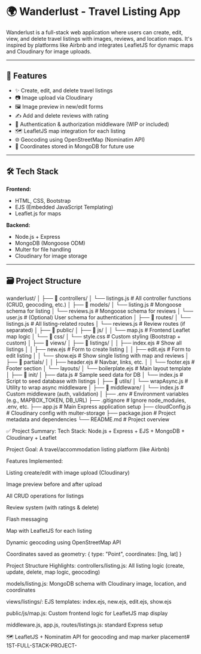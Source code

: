


# 🌍 Wanderlust - Travel Listing App

Wanderlust is a full-stack web application where users can create, edit, view, and delete travel listings with images, reviews, and location maps. It's inspired by platforms like Airbnb and integrates LeafletJS for dynamic maps and Cloudinary for image uploads.

---

## 🚀 Features

- ✨ Create, edit, and delete travel listings
- 📷 Image upload via Cloudinary
- 🖼️ Image preview in new/edit forms
- ✍️ Add and delete reviews with rating
- 🔐 Authentication & authorization middleware (WIP or included)
- 🗺️ LeafletJS map integration for each listing
- 🌐 Geocoding using OpenStreetMap (Nominatim API)
- 📍 Coordinates stored in MongoDB for future use

---

## 🛠️ Tech Stack

**Frontend:**
- HTML, CSS, Bootstrap
- EJS (Embedded JavaScript Templating)
- Leaflet.js for maps

**Backend:**
- Node.js + Express
- MongoDB (Mongoose ODM)
- Multer for file handling
- Cloudinary for image storage

---

## 🗃️ Project Structure

wanderlust/
│
├── 📁 controllers/
│   └── listings.js               # All controller functions (CRUD, geocoding, etc.)
│
├── 📁 models/
│   └── listing.js                # Mongoose schema for listing
│   └── reviews.js                # Mongoose schema for reviews
│   └── user.js                   # (Optional) User schema for authentication
│
├── 📁 routes/
│   └── listings.js               # All listing-related routes
│   └── reviews.js                # Review routes (if separated)
│
├── 📁 public/
│   ├── 📁 js/
│   │   └── map.js                # Frontend Leaflet map logic
│   └── 📁 css/
│       └── style.css             # Custom styling (Bootstrap + custom)
│
├── 📁 views/
│   ├── 📁 listings/
│   │   ├── index.ejs            # Show all listings
│   │   ├── new.ejs              # Form to create listing
│   │   ├── edit.ejs             # Form to edit listing
│   │   └── show.ejs             # Show single listing with map and reviews
│   ├── 📁 partials/
│   │   ├── header.ejs           # Navbar, links, etc.
│   │   └── footer.ejs           # Footer section
│   └── layouts/
│       └── boilerplate.ejs      # Main layout template
│
├── 📁 init/
│   ├── data.js                  # Sample seed data for DB
│   └── index.js                 # Script to seed database with listings
│
├── 📁 utils/
│   └── wrapAsync.js             # Utility to wrap async middleware
│
├── 📁 middleware/
│   └── index.js                 # Custom middleware (auth, validation)
│
├── .env                         # Environment variables (e.g., MAPBOX_TOKEN, DB_URL)
├── .gitignore                   # Ignore node_modules, .env, etc.
├── app.js                       # Main Express application setup
├── cloudConfig.js               # Cloudinary config with multer-storage
├── package.json                 # Project metadata and dependencies
└── README.md                    # Project overview 

✅ Project Summary:
Tech Stack: Node.js + Express + EJS + MongoDB + Cloudinary + Leaflet

Project Goal: A travel/accommodation listing platform (like Airbnb)

Features Implemented:

Listing create/edit with image upload (Cloudinary)

Image preview before and after upload

All CRUD operations for listings

Review system (with ratings & delete)

Flash messaging

Map with LeafletJS for each listing

Dynamic geocoding using OpenStreetMap API

Coordinates saved as geometry: { type: "Point", coordinates: [lng, lat] }

 Project Structure Highlights:
controllers/listing.js: All listing logic (create, update, delete, map logic, geocoding)

models/listing.js: MongoDB schema with Cloudinary image, location, and coordinates

views/listings/: EJS templates: index.ejs, new.ejs, edit.ejs, show.ejs

public/js/map.js: Custom frontend logic for LeafletJS map display

middleware.js, app.js, routes/listings.js: standard Express setup

🗺️ LeafletJS + Nominatim API for geocoding and map marker placement#   1 S T - F U L L - S T A C K - P R O J E C T -  
 